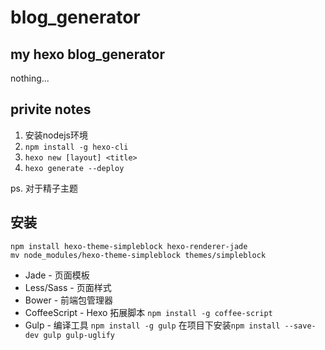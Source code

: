 # blog_generator

## my hexo blog_generator

nothing...

## privite notes

1. 安装nodejs环境
2. `npm install -g hexo-cli`
3. `hexo new [layout] <title>`
4. `hexo generate --deploy`

ps. 对于精子主题
## 安装
    npm install hexo-theme-simpleblock hexo-renderer-jade
    mv node_modules/hexo-theme-simpleblock themes/simpleblock
* Jade - 页面模板
* Less/Sass - 页面样式
* Bower - 前端包管理器
* CoffeeScript - Hexo 拓展脚本
    `npm install -g coffee-script`
* Gulp - 编译工具
    `npm install -g gulp`
    在项目下安装`npm install --save-dev gulp gulp-uglify`
